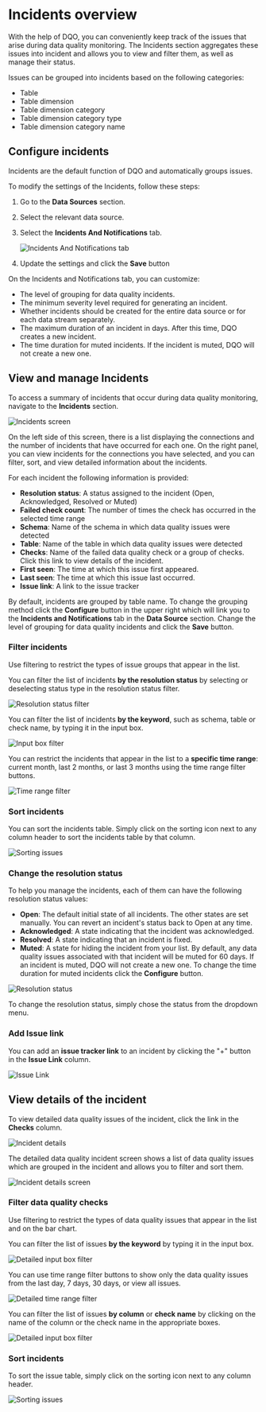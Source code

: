 # Incidents overview

With the help of DQO, you can conveniently keep track of the issues that arise during data quality monitoring. The Incidents section aggregates
these issues into incident and allows you to view and filter them, as well as manage their status.

Issues can be grouped into incidents based on the following categories:

- Table
- Table dimension
- Table dimension category
- Table dimension category type
- Table dimension category name

## Configure incidents

Incidents are the default function of DQO and automatically groups issues.

To modify the settings of the Incidents, follow these steps:

1. Go to the **Data Sources** section.
2. Select the relevant data source.
3. Select the **Incidents And Notifications** tab.

   ![Incidents And Notifications tab](https://dqops.com/docs/images/working-with-dqo/incidents-and-notifications/incidents-and-notifications-settings.png)

4. Update the settings and click the **Save** button

On the Incidents and Notifications tab, you can customize:

- The level of grouping for data quality incidents.
- The minimum severity level required for generating an incident.
- Whether incidents should be created for the entire data source or for each data stream separately.
- The maximum duration of an incident in days. After this time, DQO creates a new incident.
- The time duration for muted incidents. If the incident is muted, DQO will not create a new one.

## View and manage Incidents

To access a summary of incidents that occur during data quality monitoring, navigate to the **Incidents** section.

![Incidents screen](https://dqops.com/docs/images/working-with-dqo/incidents-and-notifications/incidents-screen.png)

On the left side of this screen, there is a list displaying the connections and the number of incidents that have
occurred for each one. On the right panel, you can view incidents for the connections you have selected, and you can
filter, sort, and view detailed information about the incidents.

For each incident the following information is provided:

- **Resolution status**: A status assigned to the incident (Open, Acknowledged, Resolved or Muted)
- **Failed check count**: The number of times the check has occurred in the selected time range
- **Schema**: Name of the schema in which data quality issues were detected
- **Table**: Name of the table in which data quality issues were detected
- **Checks**: Name of the failed data quality check or a group of checks. Click this link to view details of the incident.
- **First seen**: The time at which this issue first appeared.
- **Last seen**: The time at which this issue last occurred.
- **Issue link**: A link to the issue tracker

By default, incidents are grouped by table name. To change the grouping method click the **Configure** button in the upper right which
will link you to the **Incidents and Notifications** tab in the **Data Source** section.
Change the level of grouping for data quality incidents and click the **Save** button.

### Filter incidents

Use filtering to restrict the types of issue groups that appear in the list.

You can filter the list of incidents **by the resolution status** by selecting or deselecting status type in the resolution status filter.

![Resolution status filter](https://dqops.com/docs/images/working-with-dqo/incidents-and-notifications/resolution-status-filter.png)

You can filter the list of incidents **by the keyword**, such as schema, table or check name, by typing it in the input box.

![Input box filter](https://dqops.com/docs/images/working-with-dqo/incidents-and-notifications/input-box-filter.png)

You can restrict the incidents that appear in the list to a **specific time range**: current month, last 2 months, or last 3
months using the time range filter buttons.

![Time range filter](https://dqops.com/docs/images/working-with-dqo/incidents-and-notifications/time-range-filter.png)

### Sort incidents

You can sort the incidents table. Simply click on the sorting icon next to any column header to sort the incidents table by that column.

![Sorting issues](https://dqops.com/docs/images/working-with-dqo/incidents-and-notifications/sort-incidents.png)

### Change the resolution status

To help you manage the incidents, each of them can have the following resolution status values:

- **Open**: The default initial state of all incidents. The other states are set manually. You can revert an incident's status back to Open at any time.
- **Acknowledged**: A state indicating that the incident was acknowledged.
- **Resolved**: A state indicating that an incident is fixed.
- **Muted**: A state for hiding the incident from your list. By default, any data quality issues associated with that
  incident will be muted for 60 days. If an incident is muted, DQO will not create a new one. To change the time duration for muted incidents
  click the **Configure** button.

![Resolution status](https://dqops.com/docs/images/working-with-dqo/incidents-and-notifications/resolution-status.png)

To change the resolution status, simply chose the status from the dropdown menu.

### Add Issue link

You can add an **issue tracker link** to an incident by clicking the "+" button in the **Issue Link** column.

![Issue Link](https://dqops.com/docs/images/working-with-dqo/incidents-and-notifications/issue-link2.png)


## View details of the incident

To view detailed data quality issues of the incident, click the link in the **Checks** column.

![Incident details](https://dqops.com/docs/images/working-with-dqo/incidents-and-notifications/incident-details.png)

The detailed data quality incident screen shows a list of data quality issues which are grouped in the incident and allows you to
filter and sort them.

![Incident details screen](https://dqops.com/docs/images/working-with-dqo/incidents-and-notifications/incident-details-screen.png)


### Filter data quality checks

Use filtering to restrict the types of data quality issues that appear in the list and on the bar chart.

You can filter the list of issues **by the keyword** by typing it in the input box.

![Detailed input box filter](https://dqops.com/docs/images/working-with-dqo/incidents-and-notifications/details-input-box-filter.png)

You can use time range filter buttons to show only the data quality issues from the last day, 7 days, 30 days, or view all issues.

![Detailed time range filter](https://dqops.com/docs/images/working-with-dqo/incidents-and-notifications/details-time-range-filter.png)

You can filter the list of issues **by column** or **check name** by clicking on the name of the column or the check name in the appropriate boxes.

![Detailed input box filter](https://dqops.com/docs/images/working-with-dqo/incidents-and-notifications/details-column-or-check-filter.png)

### Sort incidents

To sort the issue table, simply click on the sorting icon next to any column header.

![Sorting issues](https://dqops.com/docs/images/working-with-dqo/incidents-and-notifications/sort-issues.png)